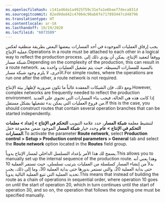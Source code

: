 ```yaml
---
ms.openlocfilehash: c141a46da1a4925f59c31efa1e6baef7deca831d
ms.sourcegitcommit: 82ed9ded42c47064c90ab6fe717893447cd48796
ms.translationtype: HT
ms.contentlocale: ar-SA
ms.lasthandoff: 10/19/2020
ms.locfileid: "6073509"
---
```

<span data-ttu-id="c2725-101">يجب إرفاق العمليات الموجودة في أحد المسارات ببعضها البعض بطريقة منطقية لعكس عملية الإنتاج.</span><span class="sxs-lookup"><span data-stu-id="c2725-101">Operations in a route must be attached to each other in a logical way to reflect the production process.</span></span> <span data-ttu-id="c2725-102">ووفقاً لتعقيد الإنتاج، يمكن أن يؤدي ذلك إلى شبكة مسار.</span><span class="sxs-lookup"><span data-stu-id="c2725-102">Depending on the complexity of the production, this can result in a route network.</span></span> <span data-ttu-id="c2725-103">بالنسبة للمسارات البسيطة، حيث يتم تشغيل العمليات واحدة بعد الأخرى، لا يلزم وجود شبكة مسار.</span><span class="sxs-lookup"><span data-stu-id="c2725-103">For simple routes, where the operations are run one after the other, a route network is not required.</span></span>

<span data-ttu-id="c2725-104">ومع ذلك، فإن الشبكات المعقدة غالباً ما تكون ضرورية لإظهار بيئة الإنتاج.</span><span class="sxs-lookup"><span data-stu-id="c2725-104">However, complex networks are frequently needed to reflect the production environment.</span></span> <span data-ttu-id="c2725-105">إذا كانت هذه هي الحالة، فيجب بناء المسارات التي تحتوي على العديد من فروع العمليات التي يمكن بدء تشغيلها بشكل مستقل.</span><span class="sxs-lookup"><span data-stu-id="c2725-105">If this is the case, you should construct routes that contain several operation branches that can be started independently.</span></span> 

<span data-ttu-id="c2725-106">لتنشيط معلمة **شبكة المسار**، حدد علامة التبويب **التحكم في الإنتاج > إعداد > معلمات التحكم في الإنتاج > عام** وحدد خيار **شبكة المسار** الموجود ضمن مجموعة حقل **المسارات**.</span><span class="sxs-lookup"><span data-stu-id="c2725-106">To activate the parameter **Route network**, select  **Production control > Setup > Production control parameters > General** tab and select the **Route network** option located in the **Routes** field group.</span></span> 

<span data-ttu-id="c2725-107">يسمح لك هذا الأمر بإعداد التسلسل الداخلي لمسار الإنتاج يدوياً.</span><span class="sxs-lookup"><span data-stu-id="c2725-107">This allows you to manually set up the internal sequence of the production route.</span></span> <span data-ttu-id="c2725-108">وهذا يعني أنه بدلاً من إنشاء المسار كسلسلة من العمليات بترتيب تسلسلي، حيث تستمر العملية 10 حتى بداية العملية 20، والتي تستمر بدورها حتى بداية العملية 30، وما إلى ذلك، يجب تحديد العملية التي تتبع العملية التالية يدوياً.</span><span class="sxs-lookup"><span data-stu-id="c2725-108">This means that instead of building the route as a chain of operations in sequential order, where operation 10 goes on until the start of operation 20, which in turn continues until the start of operation 30, and so on, the operation that follows the ongoing one must be specified manually.</span></span>
